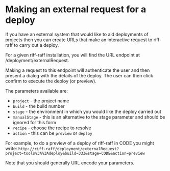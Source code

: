 <!--- next:s3buckets prev:hooksAndCD -->
Making an external request for a deploy
=======================================

If you have an external system that would like to aid deployments of projects then you can create URLs that make
an interactive request to riff-raff to carry out a deploy.

For a given riff-raff installation, you will find the URL endpoint at /deployment/externalRequest.

Making a request to this endpoint will authenticate the user and then present a dialog with the details of the deploy.
The user can then click confirm to execute the deploy (or preview).

The parameters available are:

 - `project` - the project name
 - `build` - the build number
 - `stage` - the environment in which you would like the deploy carried out
 - `manualStage` - this is an alternative to the stage parameter and should be ignored for this form
 - `recipe` - choose the recipe to resolve
 - `action` - this can be `preview` or `deploy`

For example, to do a preview of a deploy of riff-raff in CODE you might write:
    `http://riff-raff/deployment/externalRequest?project=tools%3A%3Adeploy&build=333&stage=CODE&action=preview`

Note that you should generally URL encode your parameters.
